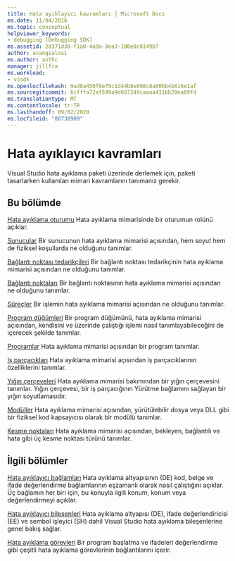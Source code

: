 ```yaml
---
title: Hata ayıklayıcı kavramları | Microsoft Docs
ms.date: 11/04/2016
ms.topic: conceptual
helpviewer_keywords:
- debugging [Debugging SDK]
ms.assetid: 2d371d38-f1a0-4a9a-8ea3-100e8c0149b7
author: acangialosi
ms.author: anthc
manager: jillfra
ms.workload:
- vssdk
ms.openlocfilehash: 9ad8a450f9e79c1d44b8e098c8a00bb4b816e1af
ms.sourcegitcommit: 6cfffa72af599a9d667249caaaa411bb28ea69fd
ms.translationtype: MT
ms.contentlocale: tr-TR
ms.lasthandoff: 09/02/2020
ms.locfileid: "80738989"
---
```

# <a name="debugger-concepts"></a>Hata ayıklayıcı kavramları
Visual Studio hata ayıklama paketi üzerinde derlemek için, paketi tasarlarken kullanılan mimari kavramlarını tanımanız gerekir.

## <a name="in-this-section"></a>Bu bölümde
 [Hata ayıklama oturumu](../../extensibility/debugger/debug-session.md) Hata ayıklama mimarisinde bir oturumun rolünü açıklar.

 [Sunucular](../../extensibility/debugger/servers-visual-studio-sdk.md) Bir sunucunun hata ayıklama mimarisi açısından, hem soyut hem de fiziksel koşullarda ne olduğunu tanımlar.

 [Bağlantı noktası tedarikçileri](../../extensibility/debugger/port-suppliers.md) Bir bağlantı noktası tedarikçinin hata ayıklama mimarisi açısından ne olduğunu tanımlar.

 [Bağlantı noktaları](../../extensibility/debugger/ports.md) Bir bağlantı noktasının hata ayıklama mimarisi açısından ne olduğunu tanımlar.

 [Süreçler](../../extensibility/debugger/processes.md) Bir işlemin hata ayıklama mimarisi açısından ne olduğunu tanımlar.

 [Program düğümleri](../../extensibility/debugger/program-nodes.md) Bir program düğümünü, hata ayıklama mimarisi açısından, kendisini ve üzerinde çalıştığı işlemi nasıl tanımlayabileceğini de içerecek şekilde tanımlar.

 [Programlar](../../extensibility/debugger/programs.md) Hata ayıklama mimarisi açısından bir program tanımlar.

 [Iş parçacıkları](../../extensibility/debugger/threads.md) Hata ayıklama mimarisi açısından iş parçacıklarının özelliklerini tanımlar.

 [Yığın çerçeveleri](../../extensibility/debugger/stack-frames.md) Hata ayıklama mimarisi bakımından bir yığın çerçevesini tanımlar. Yığın çerçevesi, bir iş parçacığının Yürütme bağlamını sağlayan bir yığın soyutlamasıdır.

 [Modüller](../../extensibility/debugger/modules.md) Hata ayıklama mimarisi açısından, yürütülebilir dosya veya DLL gibi bir fiziksel kod kapsayıcısı olarak bir modülü tanımlar.

 [Kesme noktaları](../../extensibility/debugger/breakpoints-visual-studio-sdk.md) Hata ayıklama mimarisi açısından, bekleyen, bağlantılı ve hata gibi üç kesme noktası türünü tanımlar.

## <a name="related-sections"></a>İlgili bölümler
 [Hata ayıklayıcı bağlamları](../../extensibility/debugger/debugger-contexts.md) Hata ayıklama altyapısının (DE) kod, belge ve ifade değerlendirme bağlamlarının eşzamanlı olarak nasıl çalıştığını açıklar. Üç bağlamın her biri için, bu konuyla ilgili konum, konum veya değerlendirmeyi açıklar.

 [Hata ayıklayıcı bileşenleri](../../extensibility/debugger/debugger-components.md) Hata ayıklama altyapısı (DE), ifade değerlendiricisi (EE) ve sembol işleyici (SH) dahil Visual Studio hata ayıklama bileşenlerine genel bakış sağlar.

 [Hata ayıklama görevleri](../../extensibility/debugger/debugging-tasks.md) Bir program başlatma ve ifadeleri değerlendirme gibi çeşitli hata ayıklama görevlerinin bağlantılarını içerir.
